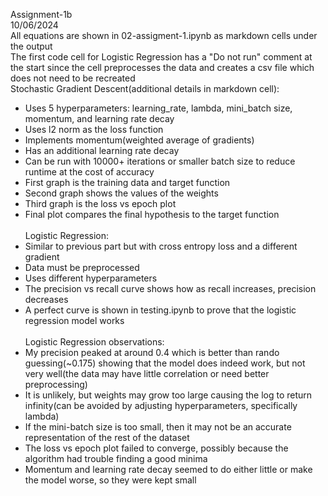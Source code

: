 Assignment-1b<br>
10/06/2024<br>
All equations are shown in 02-assigment-1.ipynb as markdown cells under the output<br>
The first code cell for Logistic Regression has a "Do not run" comment at the start since the cell preprocesses the data and creates a csv file which does not need to be recreated<br>
Stochastic Gradient Descent(additional details in markdown cell):<br>
* Uses 5 hyperparameters: learning_rate, lambda, mini_batch size, momentum, and learning rate decay
* Uses l2 norm as the loss function
* Implements momentum(weighted average of gradients)
* Has an additional learning rate decay
* Can be run with 10000+ iterations or smaller batch size to reduce runtime at the cost of accuracy
* First graph is the training data and target function
* Second graph shows the values of the weights
* Third graph is the loss vs epoch plot
* Final plot compares the final hypothesis to the target function<br>
<br>Logistic Regression:<br>
* Similar to previous part but with cross entropy loss and a different gradient
* Data must be preprocessed
* Uses different hyperparameters
* The precision vs recall curve shows how as recall increases, precision decreases
* A perfect curve is shown in testing.ipynb to prove that the logistic regression model works<br>
<br>Logistic Regression observations:<br>
* My precision peaked at around 0.4 which is better than rando guessing(~0.175) showing that the model does indeed work, but not very well(the data may have little correlation or need better preprocessing)
* It is unlikely, but weights may grow too large causing the log to return infinity(can be avoided by adjusting hyperparameters, specifically lambda)
* If the mini-batch size is too small, then it may not be an accurate representation of the rest of the dataset
* The loss vs epoch plot failed to converge, possibly because the algorithm had trouble finding a good minima
* Momentum and learning rate decay seemed to do either little or make the model worse, so they were kept small
